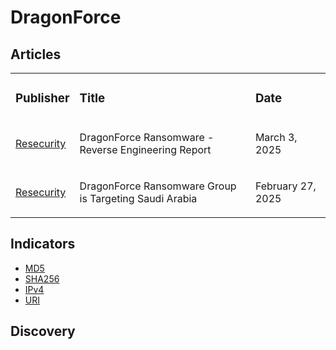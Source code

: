 # DragonForce

## Articles
<table>
  <tr>
    <td>
      <h3>Publisher</h3>
    </td>
    <td>
      <h3>Title</h3>
    </td>
    <td>
      <h3>Date</h3>
    </td>
  </tr>
  <tr>
    <td>
      <a href="https://www.resecurity.com/blog/article/dragonforce-ransomware-reverse-engineering-report">Resecurity</a>
    </td>
    <td>
      <p>DragonForce Ransomware - Reverse Engineering Report</p>
    </td>
    <td>
      March 3, 2025
    </td>
  </tr>
  <tr>
    <td>
      <a href="https://www.resecurity.com/blog/article/dragonforce-ransomware-group-is-targeting-saudi-arabia">Resecurity</a>
    </td>
    <td>
      <p>DragonForce Ransomware Group is Targeting Saudi Arabia</p>
    </td>
    <td>
      <p>February 27, 2025</p>
    </td>
  </tr>
</table>


## Indicators
- <a href="https://github.com/PudgyDragon/Threat-Intel/blob/main/All/DragonForce%20Ransomware/samples.md5">MD5</a>
- <a href="https://github.com/PudgyDragon/Threat-Intel/blob/main/All/DragonForce%20Ransomware/samples.sha256">SHA256</a>
- <a href="https://github.com/PudgyDragon/Threat-Intel/blob/main/All/DragonForce%20Ransomware/IPv4.txt">IPv4</a>
- <a href="https://github.com/PudgyDragon/Threat-Intel/blob/main/All/DragonForce%20Ransomware/uri.txt">URI</a>

## Discovery
